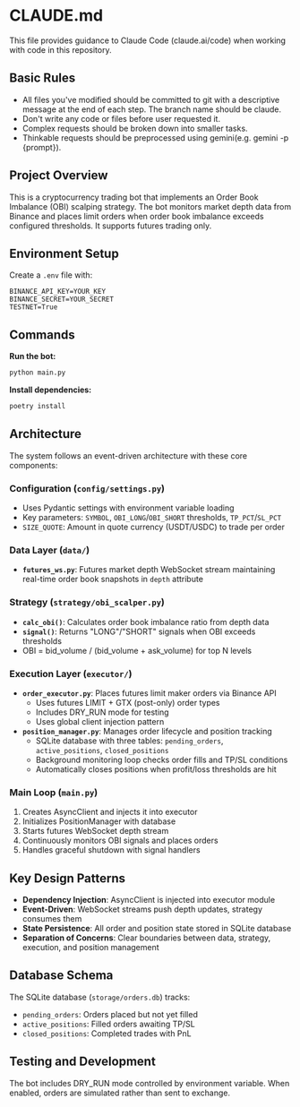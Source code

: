 # CLAUDE.md

This file provides guidance to Claude Code (claude.ai/code) when working with code in this repository.

## Basic Rules

- All files you've modified should be committed to git with a descriptive message at the end of each step. The branch name should be claude.
- Don't write any code or files before user requested it.
- Complex requests should be broken down into smaller tasks.
- Thinkable requests should be preprocessed using gemini(e.g. gemini -p {prompt}).

## Project Overview

This is a cryptocurrency trading bot that implements an Order Book Imbalance (OBI) scalping strategy. The bot monitors market depth data from Binance and places limit orders when order book imbalance exceeds configured thresholds. It supports futures trading only.

## Environment Setup

Create a `.env` file with:
```
BINANCE_API_KEY=YOUR_KEY
BINANCE_SECRET=YOUR_SECRET
TESTNET=True
```

## Commands

**Run the bot:**
```bash
python main.py
```

**Install dependencies:**
```bash
poetry install
```

## Architecture

The system follows an event-driven architecture with these core components:

### Configuration (`config/settings.py`)
- Uses Pydantic settings with environment variable loading
- Key parameters: `SYMBOL`, `OBI_LONG`/`OBI_SHORT` thresholds, `TP_PCT`/`SL_PCT`
- `SIZE_QUOTE`: Amount in quote currency (USDT/USDC) to trade per order

### Data Layer (`data/`)
- **`futures_ws.py`**: Futures market depth WebSocket stream maintaining real-time order book snapshots in `depth` attribute

### Strategy (`strategy/obi_scalper.py`)
- **`calc_obi()`**: Calculates order book imbalance ratio from depth data
- **`signal()`**: Returns "LONG"/"SHORT" signals when OBI exceeds thresholds
- OBI = bid_volume / (bid_volume + ask_volume) for top N levels

### Execution Layer (`executor/`)
- **`order_executor.py`**: Places futures limit maker orders via Binance API
  - Uses futures LIMIT + GTX (post-only) order types
  - Includes DRY_RUN mode for testing
  - Uses global client injection pattern
- **`position_manager.py`**: Manages order lifecycle and position tracking
  - SQLite database with three tables: `pending_orders`, `active_positions`, `closed_positions`
  - Background monitoring loop checks order fills and TP/SL conditions
  - Automatically closes positions when profit/loss thresholds are hit

### Main Loop (`main.py`)
1. Creates AsyncClient and injects it into executor
2. Initializes PositionManager with database
3. Starts futures WebSocket depth stream
4. Continuously monitors OBI signals and places orders
5. Handles graceful shutdown with signal handlers

## Key Design Patterns

- **Dependency Injection**: AsyncClient is injected into executor module
- **Event-Driven**: WebSocket streams push depth updates, strategy consumes them
- **State Persistence**: All order and position state stored in SQLite database
- **Separation of Concerns**: Clear boundaries between data, strategy, execution, and position management

## Database Schema

The SQLite database (`storage/orders.db`) tracks:
- `pending_orders`: Orders placed but not yet filled
- `active_positions`: Filled orders awaiting TP/SL
- `closed_positions`: Completed trades with PnL

## Testing and Development

The bot includes DRY_RUN mode controlled by environment variable. When enabled, orders are simulated rather than sent to exchange.
